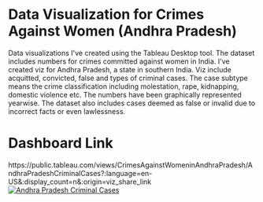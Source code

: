 # Data Visualization for Crimes Against Women (Andhra Pradesh)
Data visualizations I've created using the Tableau Desktop tool. The dataset includes numbers for crimes committed against women in India. I've created viz for Andhra Pradesh, a state in southern India. Viz include acquitted, convicted, false and types of criminal cases. The case subtype means the crime classification including molestation, rape, kidnapping, domestic violence etc. The numbers have been graphically represented yearwise. The dataset also includes cases deemed as false or invalid due to incorrect facts or even lawlessness.

# Dashboard Link
<link>https://public.tableau.com/views/CrimesAgainstWomeninAndhraPradesh/AndhraPradeshCriminalCases?:language=en-US&:display_count=n&:origin=viz_share_link</link>


<div class='tableauPlaceholder' id='viz1626531231961' style='position: relative'><noscript><a href='#'><img alt='Andhra Pradesh Criminal Cases ' src='https:&#47;&#47;public.tableau.com&#47;static&#47;images&#47;Cr&#47;CrimesAgainstWomeninAndhraPradesh&#47;AndhraPradeshCriminalCases&#47;1_rss.png' style='border: none' /></a></noscript><object class='tableauViz'  style='display:none;'><param name='host_url' value='https%3A%2F%2Fpublic.tableau.com%2F' /> <param name='embed_code_version' value='3' /> <param name='site_root' value='' /><param name='name' value='CrimesAgainstWomeninAndhraPradesh&#47;AndhraPradeshCriminalCases' /><param name='tabs' value='no' /><param name='toolbar' value='yes' /><param name='static_image' value='https:&#47;&#47;public.tableau.com&#47;static&#47;images&#47;Cr&#47;CrimesAgainstWomeninAndhraPradesh&#47;AndhraPradeshCriminalCases&#47;1.png' /> <param name='animate_transition' value='yes' /><param name='display_static_image' value='yes' /><param name='display_spinner' value='yes' /><param name='display_overlay' value='yes' /><param name='display_count' value='yes' /><param name='language' value='en-US' /></object></div>                
